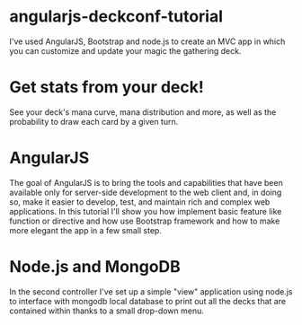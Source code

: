 # angularjs-deckconf-tutorial
I've used AngularJS, Bootstrap and node.js to create an MVC app in which you can customize and update your magic the gathering deck.
# Get stats from your deck! 
See your deck's mana curve, mana distribution and more, as well as the probability to draw each card by a given turn.
# AngularJS 
The goal of AngularJS is to bring the tools and capabilities that have been available only for
server-side development to the web client and, in doing so, make it easier to develop, test, and maintain rich and
complex web applications.
In this tutorial I'll show you how implement basic feature like function or directive and how use Bootstrap framework 
and how to make more elegant the app in a few small step.
# Node.js and MongoDB
In the second controller I've set up a simple "view" application using node.js to interface with mongodb local database to print out all the decks that are contained within thanks to a small drop-down menu.
